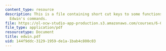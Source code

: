 ```yaml
---
content_type: resource
description: This is a file containing short cut keys to some functions and other
  Edwin's commands.
file: https://ol-ocw-studio-app-production.s3.amazonaws.com/courses/6-090-building-programming-experience-a-lead-in-to-6-001-january-iap-2005/144f9ddc31291959de1a1bab4c800c03_edwin.pdf
file_type: application/pdf
resourcetype: Document
title: edwin.pdf
uid: 144f9ddc-3129-1959-de1a-1bab4c800c03
---
```

